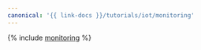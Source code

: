 ```yaml
---
canonical: '{{ link-docs }}/tutorials/iot/monitoring'
---
```


{% include [monitoring](../../_tutorials/applied/monitoring.md) %}